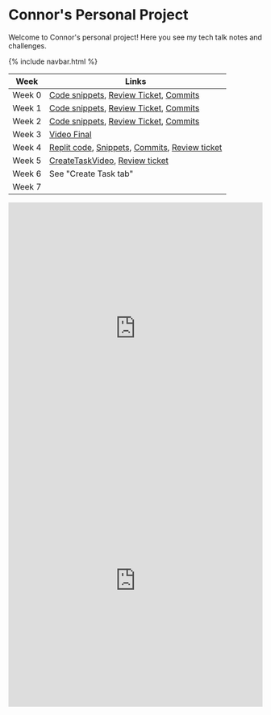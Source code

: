 # Connor's Personal Project
Welcome to Connor's personal project! Here you see my tech talk notes and challenges.

{% include navbar.html %}

| Week             | Links                                                                                                      |
| ---------------- | --------------- |
| Week 0 |  [Code snippets](codesnippets/week0code.md), [Review Ticket](https://github.com/cwang999/connor_personal_proj/issues/1), [Commits](https://github.com/cwang999/connor_personal_proj/commits?author=cwang999)|
| Week 1 | [Code snippets](codesnippets/week1code.md), [Review Ticket](https://github.com/cwang999/connor_personal_proj/issues/2), [Commits](https://github.com/cwang999/connor_personal_proj/commits?author=cwang999)|
| Week 2 | [Code snippets](codesnippets/week2code.md), [Review Ticket](https://github.com/cwang999/connor_personal_proj/issues/3), [Commits](https://github.com/cwang999/connor_personal_proj/commits?author=cwang999)|
| Week 3 | [Video Final](https://www.youtube.com/watch?v=SvfdbDNMej4) |
| Week 4 | [Replit code](https://replit.com/@CcWw/nighthawkcsp#main.py), [Snippets](codesnippets/week4snippets.md), [Commits](https://github.com/cwang999/nighthawk_csp/commits?author=cwang999), [Review ticket](https://github.com/cwang999/connor_personal_proj/issues/5) |
| Week 5 | [CreateTaskVideo](https://youtu.be/7F9veQPXJb4), [Review ticket](https://github.com/cwang999/connor_personal_proj/issues/6) |
| Week 6 | See "Create Task tab" |
| Week 7 | |

<iframe frameborder="0" width="100%" height="500px" src="https://replit.com/@CcWw/connorpersonalproj-2?embed=true"></iframe>
<iframe frameborder="0" width="100%" height="500px" src="https://replit.com/@CcWw/nighthawkcsp?embed=true"></iframe>

